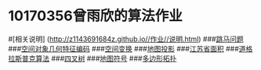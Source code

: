 10170356曾雨欣的算法作业
=========
#[相关说明] (http://z1143691684z.github.io//作业//说明.html)
###[跳马问题](http://z1143691684z.github.io//作业//跳马.html)
###[空间对象几何特征编码](http://z1143691684z.github.io//作业//空间编码.html)
###[空间变换](http://z1143691684z.github.io//作业//空间变换.html)
###[地图投影](http://z1143691684z.github.io//作业//地图投影.html)
###[江苏省面积](http://z1143691684z.github.io//作业//多边形面积.html)
###[道格拉斯普克算法](http://z1143691684z.github.io//作业//道格拉斯.html)
###[四叉树](http://z1143691684z.github.io//作业//四叉树.html)
###[地图符号](http://z1143691684z.github.io//作业//地图符号.html)
###[多边形拓扑](http://z1143691684z.github.io//作业//多边形拓扑.html)
